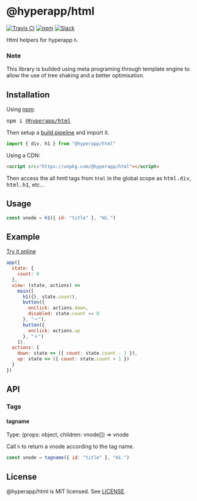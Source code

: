 # @hyperapp/html
[![Travis CI](https://img.shields.io/travis/hyperapp/html/master.svg)](https://travis-ci.org/hyperapp/html)
[![npm](https://img.shields.io/npm/v/@hyperapp/html.svg)](https://www.npmjs.org/package/@hyperapp/html)
[![Slack](https://hyperappjs.herokuapp.com/badge.svg)](https://hyperappjs.herokuapp.com "Join us")

Html helpers for hyperapp `h`.

### Note
This library is builded using meta programing through template engine to allow the use of tree shaking and a better optimisation.

## Installation

Using [npm](https://npmjs.com):

<pre>
npm i <a href="https://www.npmjs.com/package/@hyperapp/html">@hyperapp/html</a>
</pre>

Then setup a [build pipeline](https://github.com/hyperapp/hyperapp/blob/master/docs/getting-started.md#build-pipeline) and import it.

```jsx
import { div, h1 } from "@hyperapp/html"
```

Using a CDN:

```html
<script src="https://unpkg.com/@hyperapp/html"></script>
```

Then access the all hmtl tags from `html` in the global scope as <samp>html.div</samp>, <samp>html.h1</samp>, etc...

## Usage

```jsx
const vnode = h1({ id: "title" }, "Hi.")
```

## Example

[Try it online](https://codepen.io/Swizz540/pen/VMXVve?editors=0010)

```jsx
app({
  state: {
    count: 0
  },
  view: (state, actions) =>
    main([
      h1({}, state.count),
      button({
        onclick: actions.down,
        disabled: state.count <= 0
      }, "ー"),
      button({
        onclick: actions.up
      }, "＋")
    ]),
  actions: {
    down: state => ({ count: state.count - 1 }),
    up: state => ({ count: state.count + 1 })
  }
})
```

## API

### Tags
#### tagname

Type: (props: object, children: vnode[]) => vnode

Call `h` to return a vnode according to the tag name.

```jsx
const vnode = tagname({ id: "title" }, "Hi.")
```

## License

@hyperapp/html is MIT licensed. See [LICENSE](LICENSE.md).
